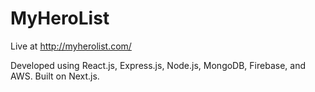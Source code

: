 # MyHeroList

Live at http://myherolist.com/

Developed using React.js, Express.js, Node.js, MongoDB, Firebase, and AWS. Built on Next.js.
